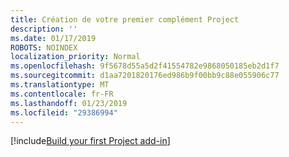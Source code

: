 ```yaml
---
title: Création de votre premier complément Project
description: ''
ms.date: 01/17/2019
ROBOTS: NOINDEX
localization_priority: Normal
ms.openlocfilehash: 9f5678d55a5d2f41554782e9868050185eb2d1f7
ms.sourcegitcommit: d1aa7201820176ed986b9f00bb9c88e055906c77
ms.translationtype: MT
ms.contentlocale: fr-FR
ms.lasthandoff: 01/23/2019
ms.locfileid: "29386994"
---
```

[!include[Build your first Project add-in](../includes/file-get-started-project.md)]
